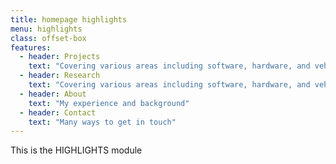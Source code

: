 ```yaml
---
title: homepage highlights
menu: highlights
class: offset-box
features:
  - header: Projects
    text: "Covering various areas including software, hardware, and vehicles"
  - header: Research
    text: "Covering various areas including software, hardware, and vehicles"
  - header: About
    text: "My experience and background"
  - header: Contact
    text: "Many ways to get in touch"
---
```


This is the HIGHLIGHTS module
